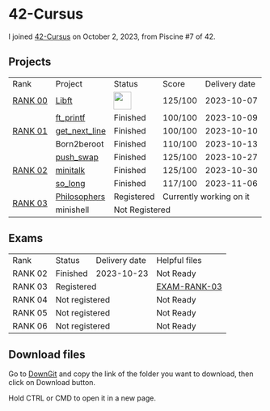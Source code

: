 # 42-Cursus
I joined <a href="https://github.com/davidmonteiro03/42-Cursus/tree/main/">42-Cursus</a> on October 2, 2023, from Piscine #7 of 42.
## Projects
<div align="center">
	<table>
		<tr>
			<td>Rank</td>
			<td>Project</td>
			<td>Status</td>
			<td>Score</td>
			<td>Delivery date</td>
		</tr>
		<!-- RANK 00 -->
		<tr>
			<td rowspan="1"><a href="https://github.com/davidmonteiro03/42-Cursus/tree/main/Projects/RANK00">RANK 00</a></td>
			<td><a href="https://github.com/davidmonteiro03/42-Cursus/tree/main/Projects/RANK00/libft">Libft</a></td>
			<td><img src="https://www.svgrepo.com/show/13650/success.svg" width="35"/></td>
			<td>125/100</td>
			<td>2023-10-07</td>
		</tr>
		<!-- RANK 01 -->
		<tr>
			<td rowspan="3"><a href="https://github.com/davidmonteiro03/42-Cursus/tree/main/Projects/RANK01">RANK 01</a></td>
			<td><a href="https://github.com/davidmonteiro03/42-Cursus/tree/main/Projects/RANK01/ft_printf">ft_printf</a></td>
			<td>Finished</td>
			<td>100/100</td>
			<td>2023-10-09</td>
		</tr>
		<tr>
			<td><a href="https://github.com/davidmonteiro03/42-Cursus/tree/main/Projects/RANK01/get_next_line">get_next_line</a></td>
			<td>Finished</td>
			<td>100/100</td>
			<td>2023-10-10</td>
		</tr>
		<tr>
			<td>Born2beroot</td>
			<td>Finished</td>
			<td>110/100</td>
			<td>2023-10-13</td>
		</tr>
		<!-- RANK 02 -->
		<tr>
			<td rowspan="3"><a href="https://github.com/davidmonteiro03/42-Cursus/tree/main/Projects/RANK02">RANK 02</a></td>
			<td><a href="https://github.com/davidmonteiro03/42-Cursus/tree/main/Projects/RANK02/push_swap">push_swap</a></td>
			<td>Finished</td>
			<td>125/100</td>
			<td>2023-10-27</td>
		</tr>
		<tr>
			<td><a href="https://github.com/davidmonteiro03/42-Cursus/tree/main/Projects/RANK02/minitalk">minitalk</a></td>
			<td>Finished</td>
			<td>125/100</td>
			<td>2023-10-30</td>
		</tr>
		<tr>
			<td><a href="https://github.com/davidmonteiro03/42-Cursus/tree/main/Projects/RANK02/so_long">so_long</a></td>
			<td>Finished</td>
			<td>117/100</td>
			<td>2023-11-06</td>
		</tr>
		<!-- RANK 03 -->
		<tr>
			<td rowspan="2"><a href="https://github.com/davidmonteiro03/42-Cursus/tree/main/Projects/RANK03">RANK 03</a></td>
			<td><a href="https://github.com/davidmonteiro03/42-Cursus/tree/main/Projects/RANK03/philo">Philosophers</a></td>
			<td>Registered</td>
			<td colspan="2">Currently working on it</td>
		</tr>
		<tr>
			<td>minishell</td>
			<td colspan="3">Not Registered</td>
		</tr>
	</table>
</div>

## Exams
<div align="center">
	<table>
		<tr>
			<td>Rank</td>
			<td>Status</td>
			<td>Delivery date</td>
			<td>Helpful files</td>
		</tr>
		<!-- RANK 02 -->
		<tr>
			<td>RANK 02</td>
			<td>Finished</td>
			<td>2023-10-23</td>
			<td>Not Ready</td>
		</tr>
		<!-- RANK 03 -->
		<tr>
			<td>RANK 03</td>
			<td colspan="2">Registered</td>
			<td><a href="https://github.com/davidmonteiro03/42-Cursus/tree/main/Exams/EXAM-RANK-03">EXAM-RANK-03</a></td>
		</tr>
		<!-- RANK 04 -->
		<tr>
			<td>RANK 04</td>
			<td colspan="2">Not registered</td>
			<td>Not Ready</td>
		</tr>
		<!-- RANK 05 -->
		<tr>
			<td>RANK 05</td>
			<td colspan="2">Not registered</td>
			<td>Not Ready</td>
		</tr>
		<!-- RANK 06 -->
		<tr>
			<td>RANK 06</td>
			<td colspan="2">Not registered</td>
			<td>Not Ready</td>
		</tr>
	</table>
</div>

## Download files

<p>Go to <a href="https://minhaskamal.github.io/DownGit/#/home" target="_blank">DownGit</a> and copy the link of the folder you want to download, then click on Download button.</p>
<p>Hold CTRL or CMD to open it in a new page.</p>
